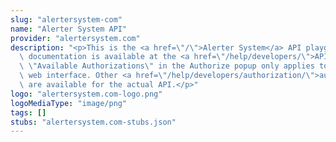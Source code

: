 ```yaml
---
slug: "alertersystem-com"
name: "Alerter System API"
provider: "alertersystem.com"
description: "<p>This is the <a href=\"/\">Alerter System</a> API playground. More\
  \ documentation is available at the <a href=\"/help/developers/\">API Help Center</a>.</p><p>The\
  \ \"Available Authorizations\" in the Authorize popup only applies to this playground\
  \ web interface. Other <a href=\"/help/developers/authorization/\">authorizations</a>\
  \ are available for the actual API.</p>"
logo: "alertersystem.com-logo.png"
logoMediaType: "image/png"
tags: []
stubs: "alertersystem.com-stubs.json"
---
```

